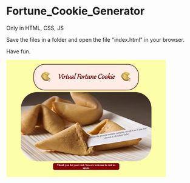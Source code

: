 # Fortune_Cookie_Generator

Only in HTML, CSS, JS
 
Save the files in a folder and open the file "index.html" in your browser.

Have fun.

![Preview](FortuneCookiePreview.jpg)